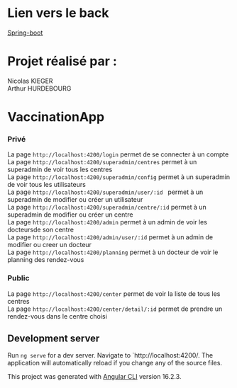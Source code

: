 # Lien vers le back

[Spring-boot](https://github.com/ArthurSK6/covid-java-spring-boot)

# Projet réalisé par :

Nicolas KIEGER  
Arthur HURDEBOURG

# VaccinationApp

### Privé

La page `http://localhost:4200/login` permet de se connecter à un compte  
La page `http://localhost:4200/superadmin/centres` permet à un superadmin de voir tous les centres  
La page `http://localhost:4200/superadmin/config` permet à un superadmin de voir tous les utilisateurs  
La page `http://localhost:4200/superadmin/user/:id ` permet à un superadmin de modifier ou créer un utilisateur  
La page `http://localhost:4200/superadmin/centre/:id` permet à un superadmin de modifier ou créer un centre  
La page `http://localhost:4200/admin` permet à un admin de voir les docteursde son centre  
La page `http://localhost:4200/admin/user/:id` permet à un admin de modifier ou creer un docteur  
La page `http://localhost:4200/planning` permet à un docteur de voir le planning des rendez-vous  

### Public

La page `http://localhost:4200/center` permet de voir la liste de tous les centres  
La page `http://localhost:4200/center/detail/:id` permet de prendre un rendez-vous dans le centre choisi  

## Development server

Run `ng serve` for a dev server. Navigate to `http://localhost:4200/. The application will automatically reload if you change any of the source files.

This project was generated with [Angular CLI](https://github.com/angular/angular-cli) version 16.2.3.
